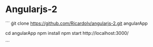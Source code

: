 # Angularjs-2


´´´
ǵit clone https://github.com/Ricardolv/angularjs-2.git angularApp

cd angularApp
npm install
npm start
http://localhost:3000/

´´´
